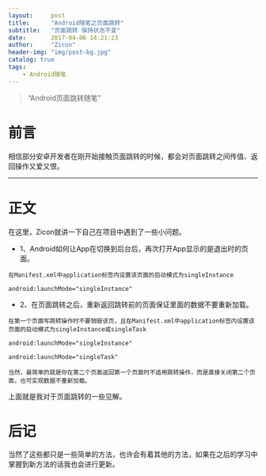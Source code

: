 ```yaml
---
layout:     post
title:      "Android随笔之页面跳转"
subtitle:   "页面跳转 保持状态不变"
date:       2017-04-06 14:21:23
author:     "Zicon"
header-img: "img/post-bg.jpg"
catalog: true
tags:
    - Android随笔
---
```


> “Android页面跳转随笔”


# 前言

相信部分安卓开发者在刚开始接触页面跳转的时候，都会对页面跳转之间传值、返回操作又爱又恨。

---

# 正文

在这里，Zicon就讲一下自己在项目中遇到了一些小问题。

 - 1、Android如何让App在切换到后台后，再次打开App显示的是退出时的页面。
 
`在Manifest.xml中application标签内设置该页面的启动模式为singleInstance`

```
android:launchMode="singleInstance"
```  

 - 2、在页面跳转之后，重新返回跳转前的页面保证里面的数据不要重新加载。
 
`在第一个页面写跳转操作时不要销毁该页，且在Manifest.xml中application标签内设置该页面的启动模式为singleInstance或singleTask`

```
android:launchMode="singleInstance"

android:launchMode="singleTask"
```

`当然，最简单的就是你在第二个页面返回第一个页面时不适用跳转操作，而是直接关闭第二个页面，也可实现数据不重新加载。` 

上面就是我对于页面跳转的一些见解。


# 后记
当然了这些都只是一些简单的方法，也许会有着其他的方法，如果在之后的学习中掌握到新方法的话我也会进行更新。




